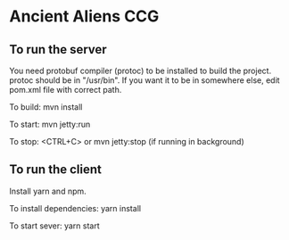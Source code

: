 # Ancient Aliens CCG

## To run the server

You need protobuf compiler (protoc) to be installed to build the project. protoc should be in "/usr/bin". If you want it to be in somewhere else, edit pom.xml file with correct path.

To build: mvn install

To start: mvn jetty:run

To stop: <CTRL+C> or mvn jetty:stop (if running in background)

## To run the client

Install yarn and npm.

To install dependencies: yarn install

To start sever: yarn start
